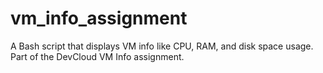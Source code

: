 # vm_info_assignment
A Bash script that displays VM info like CPU, RAM, and disk space usage. Part of the DevCloud VM Info assignment.
